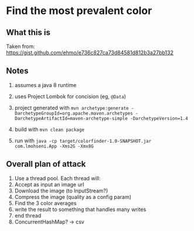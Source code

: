 
Find the most prevalent color 
==============================

What this is
------------
Taken from:  https://gist.github.com/ehmo/e736c827ca73d84581d812b3a27bb132

Notes
---
1. assumes a java 8 runtime
1. uses Project Lombok for concision (eg, `@Data`)
1. project generated with
`mvn archetype:generate -DarchetypeGroupId=org.apache.maven.archetypes -DarchetypeArtifactId=maven-archetype-simple -DarchetypeVersion=1.4`

1. build with `mvn clean package`
1. run with `java -cp target/colorfinder-1.0-SNAPSHOT.jar com.lmohseni.App -Xms2G -Xmx8G`

Overall plan of attack
----------------------

1.  Use a thread pool.  Each thread will:
1.  Accept as input an image url
1.  Download the image (to InputStream?)
1.  Compress the image (quality as a config param)
1.  Find the 3 color averages
1.  write the result to something that handles many writes
1.  end thread
1.  ConcurrentHashMap? -> csv
